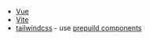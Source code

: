 * [Vue](https://v3.vuejs.org/guide/introduction.html#what-is-vue-js)
* [Vite](https://vitejs.dev/)
* [tailwindcss](https://tailwindcss.com/) - use [prepuild components](https://tailwindui.com)
